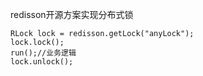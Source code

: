 redisson开源方案实现分布式锁

```
RLock lock = redisson.getLock("anyLock");
lock.lock();
run();//业务逻辑
lock.unlock();
```


